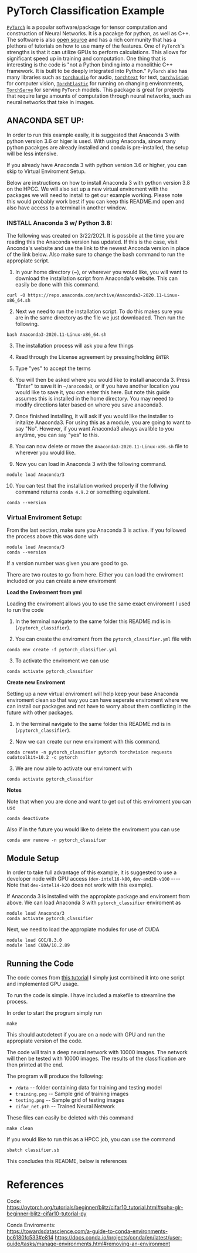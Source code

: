 # PyTorch Classification Example

[`PyTorch`](https://pytorch.org/) is a popular software/package for 
tensor computation and construction of Neural Networks. It is a pacakge for python, 
as well as C++. The software is also
[open source](https://github.com/pytorch/pytorch) and has a rich community 
that has a plethora of tutorials on how to use many of the features. One of 
`PyTorch`'s strengths is that it can utilize GPUs to perform calculations. 
This allows for significant speed up in training and computation. One thing 
that is interesting is the code is "not a Python binding into a monolithic 
C++ framework. It is built to be deeply integrated into Python." `PyTorch` 
also has many libraries such as [`torchaudio`](https://pytorch.org/audio/stable/index.html) 
for audio, [`torchtext`](https://pytorch.org/text/stable/index.html) for text, 
[`torchvision`](https://pytorch.org/vision/stable/index.html) for computer vision, 
[`TorchElastic`](https://pytorch.org/elastic/0.2.1/index.html) for running on 
changing environments, [`TorchServe`](https://pytorch.org/serve/) for serving 
`PyTorch` models. This package is great for projects that require large amounts
of computation through neural networks, such as neural networks that take in images. 

## ANACONDA SET UP:

In order to run this example easily, it is suggested that Anaconda 3 with python 
version 3.6 or higer is used. With using Anaconda, since many python pacakges
are already installed and conda is pre-installed, the setup will be less intensive.

If you already have Anaconda 3 with python version 3.6 or higher, you can skip
to Virtual Enviroment Setup.

Below are instructions on how to install Anaconda 3 with python version 3.8 on
the HPCC. We will also set up a new virtual enviroment with the packages we 
will need to install to get our example working. Please note this would probably
work best if you can keep this README.md open and also have access to a terminal
in another window.

### INSTALL Anaconda 3 w/ Python 3.8:

The following was created on 3/22/2021. It is possbile at the time you are reading
this the Anaconda version has updated. If this is the case, visit Anconda's website
and use the link to the newest Anconda version in place of the link below. Also
make sure to change the bash command to run the appropiate script.

1. In your home directory (~), or wherever you would like,
you will want to download the installation script from Anaconda's website. 
This can easily be done with this command.
```
curl -O https://repo.anaconda.com/archive/Anaconda3-2020.11-Linux-x86_64.sh
```

2. Next we need to run the installation script. To do this makes sure you are
in the same directory as the file we just downloaded. Then run the following.
```
bash Anaconda3-2020.11-Linux-x86_64.sh
```

3. The installation process will ask you a few things

4. Read through the License agreement by pressing/holding `ENTER`

5. Type "yes" to accept the terms

6. You will then be asked where you would like to install anaconda 3. 
Press "Enter" to save it in `~/anaconda3`, or if you have another location 
you would like to save it, you can enter this here. But note this guide 
assumes this is installed in the home directory. You may neeed to modify 
directions later based on where you save anaconda3.

7. Once finished installing, it will ask if you would like the installer to 
initalize Anaconda3. For using this as a module, you are going to want 
to say "No". However, if you want Anaconda3 always avalible to you anytime, 
you can say "yes" to this.

8. You can now delete or move the `Anaconda3-2020.11-Linux-x86.sh` file to 
wherever you would like.

9. Now you can load in Anaconda 3 with the following command.
```
module load Anaconda/3
```

10. You can test that the installation worked properly if the follwing command 
returns `conda 4.9.2` or something equivalent.
```
conda --version
```

### Virtual Enviroment Setup: 

From the last section, make sure you Anaconda 3 is active. If you followed the
process above this was done with 

```
module load Anaconda/3
conda --version
```

If a version number was given you are good to go.

There are two routes to go from here. Either you can load the enviroment included
or you can create a new enviroment

**Load the Enviroment from yml**

Loading the enviroment allows you to use the same exact enviroment I used to 
run the code

1. In the terminal navigate to the same folder this README.md is in 
(`/pytorch_classifier`).

2. You can create the enviroment from the `pytorch_classifier.yml` file with
```
conda env create -f pytorch_classifier.yml
```

3. To activate the enviroment we can use
```
conda activate pytorch_classifier
```

**Create new Enviroment**

Setting up a new virtual enviroment will help keep your base Anaconda enviroment 
clean so that way you can have seperate enviroment where we can install our 
packages and not have to worry about them conflicting in the future with other
packages.

1. In the terminal navigate to the same folder this README.md is in 
(`/pytorch_classifier`).

2. Now we can create our new enviroment with this command.
```
conda create -n pytorch_classifier pytorch torchvision requests cudatoolkit=10.2 -c pytorch
```

3. We are now able to activate our enviroment with 
```
conda activate pytorch_classifier
```

**Notes**

Note that when you are done and want to get out of this enviroment you can use
```
conda deactivate
```

Also if in the future you would like to delete the enviroment you can use
```
conda env remove -n pytorch_classifier
```

## Module Setup

In order to take full advantage of this example, it is suggested to use a
developer node with GPU access (`dev-intel16-k80`,
`dev-amd20-v100` ---- Note that `dev-intel14-k20` does not work with this
example).

If Anaconda 3 is installed with the appropiate package and enviroment from above.
We can load Anaconda 3 with `pytorch_classifier` enviroment as
```
module load Anaconda/3
conda activate pytorch_classifier
```

Next, we need to load the appropiate modules for use of CUDA
```
module load GCC/8.3.0
module load CUDA/10.2.89
```

## Running the Code

The code comes from [this tutorial](https://pytorch.org/tutorials/beginner/blitz/cifar10_tutorial.html#sphx-glr-beginner-blitz-cifar10-tutorial-py)
I simply just combined it into one script and implemented GPU usage.

To run the code is simple. I have included a makefile to streamline the process.

In order to start the program simply run
```
make
```

This should autodetect if you are on a node with GPU and run the appropiate
version of the code.

The code will train a deep neural network with 10000 images.
The network will then be tested with 10000 images.
The results of the classification are then printed at the end.

The program will produce the following:
 * `/data` --  folder containing data for training and testing model
 * `training.png` -- Sample grid of training images
 * `testing.png` -- Sample grid of testing images 
 * `cifar_net.pth` -- Trained Neural Network 

These files can easily be deleted with this command
```
make clean
```

If you would like to run this as a HPCC job, you can use the command
```
sbatch classifier.sb
```

This concludes this README, below is references

# References

Code:  
https://pytorch.org/tutorials/beginner/blitz/cifar10_tutorial.html#sphx-glr-beginner-blitz-cifar10-tutorial-py  

Conda Enviroments:  
https://towardsdatascience.com/a-guide-to-conda-environments-bc6180fc533#e814
https://docs.conda.io/projects/conda/en/latest/user-guide/tasks/manage-environments.html#removing-an-environment

